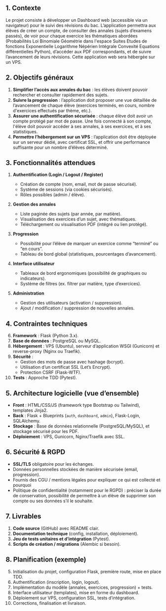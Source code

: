 ## 1. Contexte
Le projet consiste à développer un Dashboard web (accessible via un navigateur) pour le suivi des révisions du bac. L’application permettra aux élèves de créer un compte, de consulter des annales (sujets d’examens passés), de voir pour chaque exercice les thématiques abordées (Probabilités
Loi Binomiale
Géométrie dans l'espace
Suites
Etudes de fonctions
Exponentielle
Logarithme Népérien
Intégrale
Convexité
Equations différentielles
Python), d’accéder aux PDF correspondants, et de suivre l’avancement de leurs révisions.
Cette application web sera hébergée sur un VPS.

## 2. Objectifs généraux
1. **Simplifier l’accès aux annales du bac** : les élèves doivent pouvoir rechercher et consulter rapidement des sujets.  
2. **Suivre la progression** : l’application doit proposer une vue détaillée de l’avancement de chaque élève (exercices terminés, en cours, nombre d'exercices effectués par thème, etc.).
3. **Assurer une authentification sécurisée** : chaque élève doit avoir un compte protégé par mot de passe.
   Une fois connecté à son compte, l'élève doit pouvoir accéder à ses annales, à ses exercices, et à ses statistiques.
4. **Permettre l’hébergement sur un VPS** : l’application doit être déployée sur un serveur dédié, avec certificat SSL, et offrir une performance suffisante pour un nombre d’élèves déterminé.

## 3. Fonctionnalités attendues
1. **Authentification (Login / Logout / Register)**
   - Création de compte (nom, email, mot de passe sécurisé).  
   - Système de sessions (via cookies sécurisés).  
   - Rôles possibles (admin / élève).

2. **Gestion des annales**
   - Liste paginée des sujets (par année, par matière).  
   - Visualisation des exercices d’un sujet, avec thématiques.  
   - Téléchargement ou visualisation PDF (intégré ou lien protégé).

3. **Progression**
   - Possibilité pour l’élève de marquer un exercice comme “terminé” ou “en cours”.  
   - Tableau de bord global (statistiques, pourcentages d’avancement).

4. **Interface utilisateur**
   - Tableaux de bord ergonomiques (possibilité de graphiques ou indicateurs).  
   - Système de filtres (ex. filtrer par matière, type d’exercices).

5. **Administration**
   - Gestion des utilisateurs (activation / suppression).  
   - Ajout / modification / suppression de nouvelles annales.

## 4. Contraintes techniques
6. **Framework** : Flask (Python 3.x).  
7. **Base de données** : PostgreSQL ou MySQL.  
8. **Hébergement** : VPS (Ubuntu), serveur d’application WSGI (Gunicorn) et reverse-proxy (Nginx ou Traefik).  
9. **Sécurité** :  
   - Gestion des mots de passe avec hashage (bcrypt).  
   - Utilisation d’un certificat SSL (Let’s Encrypt).  
   - Protection CSRF (Flask-WTF).
10. **Tests** : Approche TDD (Pytest).

## 5. Architecture logicielle (vue d’ensemble)
- **Front** : HTML/CSS/JS (framework type Bootstrap ou Tailwind), templates Jinja2.  
- **Back** : Flask + Blueprints (`auth`, `dashboard`, `admin`), Flask-Login, SQLAlchemy.  
- **Stockage** : Base de données relationnelle (PostgreSQL/MySQL), et stockage sécurisé pour les PDF.  
- **Déploiement** : VPS, Gunicorn, Nginx/Traefik avec SSL.

## 6. Sécurité & RGPD
- **SSL/TLS** obligatoire pour les échanges.  
- Données personnelles stockées de manière sécurisée (email, progression).  
- Fournis des CGU / mentions légales pour expliquer ce qui est collecté et pourquoi
- Politique de confidentialité (notamment pour le RGPD) : préciser la durée de conservation,  possibilité de permettre à un élève de supprimer son compte ou ses données s’il le souhaite.

## 7. Livrables
1. **Code source** (GitHub) avec README clair.  
2. **Documentation technique** (config, installation, déploiement).  
3. **Jeu de tests unitaires et d’intégration** (Pytest).  
4. **Scripts de création / migrations** (Alembic si besoin).


## 8. Planification (exemple)
5. Initialisation du projet, configuration Flask, première route, mise en place TDD.  
6. Authentification (inscription, login, logout).  
7. Implémentation du modèle (annales, exercices, progression) + tests.  
8. Interface utilisateur (templates), mise en forme du dashboard.  
9. Déploiement sur VPS, configuration SSL, tests d’intégration.  
10. Corrections, finalisation et livraison.